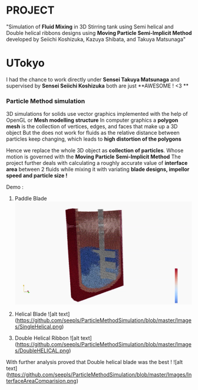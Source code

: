 # PROJECT
 "Simulation of **Fluid Mixing** in 3D Stirring tank using Semi helical and Double helical ribbons designs using **Moving Particle Semi-Implicit Method** developed by Seiichi Koshizuka, Kazuya Shibata, and Takuya Matsunaga" 
 
# UTokyo
I had the chance to work directly under **Sensei Takuya Matsunaga** and supervised by **Sensei Seiichi Koshizuka** both are just **AWESOME ! <3 **

### Particle Method simulation
3D simulations for solids use vector graphics implemented with the help of OpenGL or **Mesh modelling structure**
In computer graphics a **polygon mesh** is the collection of vertices, edges, and faces that make up a 3D object 
But the does not work for fluids as the relative distance between particles keep changing, which leads to **high distortion of the polygons** 

Hence we replace the whole 3D object as **collection of particles**. Whose motion is governed with the **Moving Particle Semi-Implicit Method**
The project further deals with calculating a roughly accurate value of **interface area** between 2 fluids while mixing it with variating **blade designs, impellor speed and particle size !**


Demo : 

1. Paddle Blade
![alt text](https://github.com/seepls/ParticleMethodSimulation/blob/master/Images/PADDLE.png)

2. Helical Blade
![alt text] (https://github.com/seepls/ParticleMethodSimulation/blob/master/Images/SingleHelical.png)

3. Double Helical Ribbon
![alt text] (https://github.com/seepls/ParticleMethodSimulation/blob/master/Images/DoubleHELICAL.png)



With further analysis proved that Double helical blade was the best !
![alt text] (https://github.com/seepls/ParticleMethodSimulation/blob/master/Images/InterfaceAreaComparision.png)
